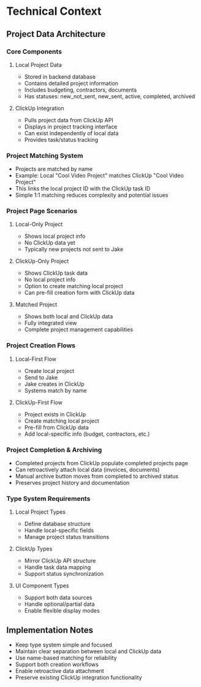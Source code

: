 # Technical Context

## Project Data Architecture

### Core Components
1. Local Project Data
   - Stored in backend database
   - Contains detailed project information
   - Includes budgeting, contractors, documents
   - Has statuses: new_not_sent, new_sent, active, completed, archived

2. ClickUp Integration
   - Pulls project data from ClickUp API
   - Displays in project tracking interface
   - Can exist independently of local data
   - Provides task/status tracking

### Project Matching System
- Projects are matched by name
- Example: Local "Cool Video Project" matches ClickUp "Cool Video Project"
- This links the local project ID with the ClickUp task ID
- Simple 1:1 matching reduces complexity and potential issues

### Project Page Scenarios
1. Local-Only Project
   - Shows local project info
   - No ClickUp data yet
   - Typically new projects not sent to Jake

2. ClickUp-Only Project
   - Shows ClickUp task data
   - No local project info
   - Option to create matching local project
   - Can pre-fill creation form with ClickUp data

3. Matched Project
   - Shows both local and ClickUp data
   - Fully integrated view
   - Complete project management capabilities

### Project Creation Flows
1. Local-First Flow
   - Create local project
   - Send to Jake
   - Jake creates in ClickUp
   - Systems match by name

2. ClickUp-First Flow
   - Project exists in ClickUp
   - Create matching local project
   - Pre-fill from ClickUp data
   - Add local-specific info (budget, contractors, etc.)

### Project Completion & Archiving
- Completed projects from ClickUp populate completed projects page
- Can retroactively attach local data (invoices, documents)
- Manual archive button moves from completed to archived status
- Preserves project history and documentation

### Type System Requirements
1. Local Project Types
   - Define database structure
   - Handle local-specific fields
   - Manage project status transitions

2. ClickUp Types
   - Mirror ClickUp API structure
   - Handle task data mapping
   - Support status synchronization

3. UI Component Types
   - Support both data sources
   - Handle optional/partial data
   - Enable flexible display modes

## Implementation Notes
- Keep type system simple and focused
- Maintain clear separation between local and ClickUp data
- Use name-based matching for reliability
- Support both creation workflows
- Enable retroactive data attachment
- Preserve existing ClickUp integration functionality
